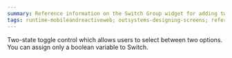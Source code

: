 ```yaml
---
summary: Reference information on the Switch Group widget for adding two-state toggle controls to allow users to select between two options.
tags: runtime-mobileandreactiveweb; outsystems-designing-screens; reference; designing-screens; switch-widget
---
```


Two-state toggle control which allows users to select between two options. You can assign only a boolean variable to Switch.
